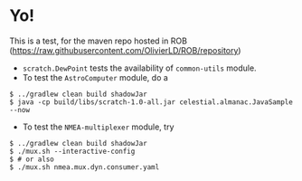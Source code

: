 # Yo!
This is a test, for the maven repo hosted in ROB (<https://raw.githubusercontent.com/OlivierLD/ROB/repository>)

- `scratch.DewPoint` tests the availability of `common-utils` module.
- To test the `AstroComputer` module, do a 
```
$ ../gradlew clean build shadowJar
$ java -cp build/libs/scratch-1.0-all.jar celestial.almanac.JavaSample --now
```
- To test the `NMEA-multiplexer` module, try
```
$ ../gradlew clean build shadowJar
$ ./mux.sh --interactive-config
$ # or also
$ ./mux.sh nmea.mux.dyn.consumer.yaml
```

